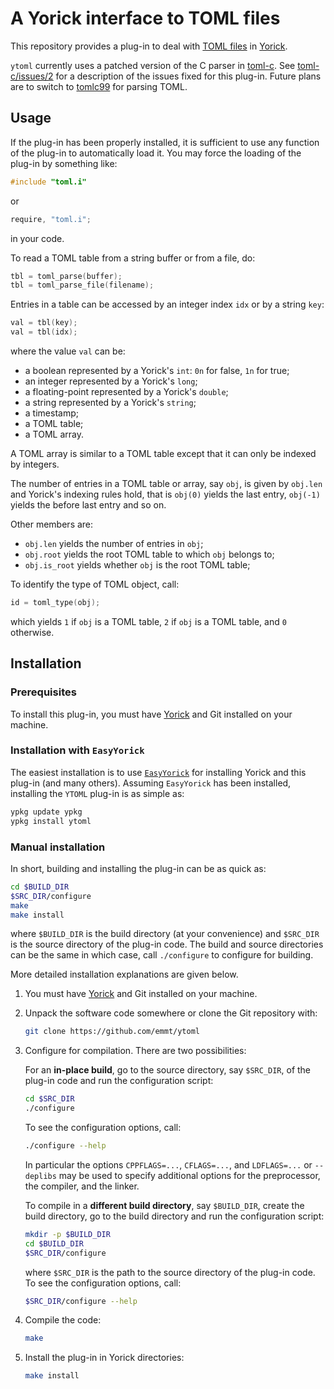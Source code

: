 # A Yorick interface to TOML files

This repository provides a plug-in to deal with [TOML
files](https://toml.io/en/) in [Yorick](http://github.com/LLNL/yorick).

`ytoml` currently uses a patched version of the C parser in
[toml-c](https://github.com/arp242/toml-c). See
[toml-c/issues/2](https://github.com/arp242/toml-c/issues/2) for a description
of the issues fixed for this plug-in. Future plans are to switch to
[tomlc99](https://github.com/cktan/tomlc99) for parsing TOML.


## Usage

If the plug-in has been properly installed, it is sufficient to use any
function of the plug-in to automatically load it. You may force the loading of
the plug-in by something like:

``` c
#include "toml.i"
```

or

``` c
require, "toml.i";
```

in your code.

To read a TOML table from a string buffer or from a file, do:

``` c
tbl = toml_parse(buffer);
tbl = toml_parse_file(filename);
```

Entries in a table can be accessed by an integer index `idx` or by a string
`key`:

``` c
val = tbl(key);
val = tbl(idx);
```

where the value `val` can be:

- a boolean represented by a Yorick's `int`: `0n` for false, `1n` for true;
- an integer represented by a Yorick's `long`;
- a floating-point represented by a Yorick's `double`;
- a string represented by a Yorick's `string`;
- a timestamp;
- a TOML table;
- a TOML array.

A TOML array is similar to a TOML table except that it can only be indexed by
integers.

The number of entries in a TOML table or array, say `obj`, is given by
`obj.len` and Yorick's indexing rules hold, that is `obj(0)` yields the last
entry, `obj(-1)` yields the before last entry and so on.

Other members are:

- `obj.len` yields the number of entries in `obj`;
- `obj.root` yields the root TOML table to which `obj` belongs to;
- `obj.is_root` yields whether `obj` is the root TOML table;

To identify the type of TOML object, call:

``` c
id = toml_type(obj);
```

which yields `1` if `obj` is a TOML table, `2` if `obj` is a TOML table, and
`0` otherwise.


## Installation

### Prerequisites

To install this plug-in, you must have [Yorick](http://github.com/LLNL/yorick)
and Git installed on your machine.


### Installation with `EasyYorick`

The easiest installation is to use
[`EasyYorick`](https://github.com/emmt/EasyYorick) for installing Yorick and
this plug-in (and many others). Assuming `EasyYorick` has been installed,
installing the `YTOML` plug-in is as simple as:

``` sh
ypkg update ypkg
ypkg install ytoml
```


### Manual installation

In short, building and installing the plug-in can be as quick as:

``` sh
cd $BUILD_DIR
$SRC_DIR/configure
make
make install
```

where `$BUILD_DIR` is the build directory (at your convenience) and `$SRC_DIR`
is the source directory of the plug-in code. The build and source directories
can be the same in which case, call `./configure` to configure for building.

More detailed installation explanations are given below.

1. You must have [Yorick](http://github.com/LLNL/yorick) and Git installed on
   your machine.

2. Unpack the software code somewhere or clone the Git repository with:

   ```sh
   git clone https://github.com/emmt/ytoml
   ```

3. Configure for compilation.  There are two possibilities:

   For an **in-place build**, go to the source directory, say `$SRC_DIR`, of
   the plug-in code and run the configuration script:

   ``` sh
   cd $SRC_DIR
   ./configure
   ```

   To see the configuration options, call:

   ``` sh
   ./configure --help
   ```

   In particular the options `CPPFLAGS=...`, `CFLAGS=...`, and `LDFLAGS=...` or
   `--deplibs` may be used to specify additional options for the
   preprocessor, the compiler, and the linker.

   To compile in a **different build directory**, say `$BUILD_DIR`, create the
   build directory, go to the build directory and run the configuration script:

   ``` sh
   mkdir -p $BUILD_DIR
   cd $BUILD_DIR
   $SRC_DIR/configure
   ```

   where `$SRC_DIR` is the path to the source directory of the plug-in code.
   To see the configuration options, call:

   ``` sh
   $SRC_DIR/configure --help
   ```

4. Compile the code:

   ``` sh
   make
   ```

4. Install the plug-in in Yorick directories:

   ``` sh
   make install
   ```
